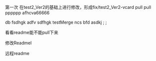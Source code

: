 第一次
在test2_Ver2的基础上进行修改，形成fix/test2_Ver2-vcard
pull pull
pppppp
afhcva66666

db fsdhgk
adfv sdfhgk
testMerge
ncs bfd
asdkj ; ;

看看readme能不能pull下来

修改Readmel

远程readme
